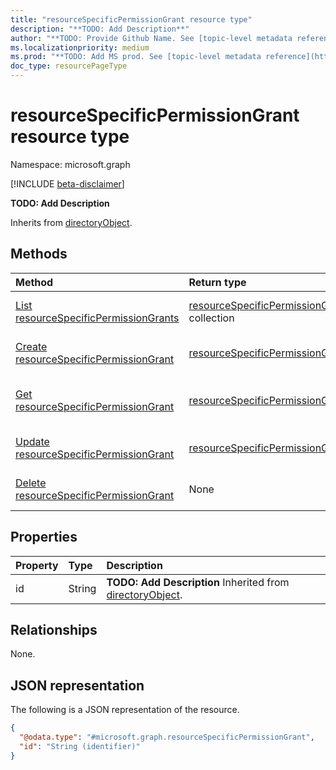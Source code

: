 ```yaml
---
title: "resourceSpecificPermissionGrant resource type"
description: "**TODO: Add Description**"
author: "**TODO: Provide Github Name. See [topic-level metadata reference](https://msgo.azurewebsites.net/add/document/guidelines/metadata.html#topic-level-metadata)**"
ms.localizationpriority: medium
ms.prod: "**TODO: Add MS prod. See [topic-level metadata reference](https://msgo.azurewebsites.net/add/document/guidelines/metadata.html#topic-level-metadata)**"
doc_type: resourcePageType
---
```


# resourceSpecificPermissionGrant resource type

Namespace: microsoft.graph

[!INCLUDE [beta-disclaimer](../../includes/beta-disclaimer.md)]

**TODO: Add Description**


Inherits from [directoryObject](../resources/directoryobject.md).

## Methods
|Method|Return type|Description|
|:---|:---|:---|
|[List resourceSpecificPermissionGrants](../api/resourcespecificpermissiongrant-list.md)|[resourceSpecificPermissionGrant](../resources/resourcespecificpermissiongrant.md) collection|Get a list of the [resourceSpecificPermissionGrant](../resources/resourcespecificpermissiongrant.md) objects and their properties.|
|[Create resourceSpecificPermissionGrant](../api/resourcespecificpermissiongrant-create.md)|[resourceSpecificPermissionGrant](../resources/resourcespecificpermissiongrant.md)|Create a new [resourceSpecificPermissionGrant](../resources/resourcespecificpermissiongrant.md) object.|
|[Get resourceSpecificPermissionGrant](../api/resourcespecificpermissiongrant-get.md)|[resourceSpecificPermissionGrant](../resources/resourcespecificpermissiongrant.md)|Read the properties and relationships of a [resourceSpecificPermissionGrant](../resources/resourcespecificpermissiongrant.md) object.|
|[Update resourceSpecificPermissionGrant](../api/resourcespecificpermissiongrant-update.md)|[resourceSpecificPermissionGrant](../resources/resourcespecificpermissiongrant.md)|Update the properties of a [resourceSpecificPermissionGrant](../resources/resourcespecificpermissiongrant.md) object.|
|[Delete resourceSpecificPermissionGrant](../api/resourcespecificpermissiongrant-delete.md)|None|Deletes a [resourceSpecificPermissionGrant](../resources/resourcespecificpermissiongrant.md) object.|

## Properties
|Property|Type|Description|
|:---|:---|:---|
|id|String|**TODO: Add Description** Inherited from [directoryObject](../resources/directoryobject.md).|

## Relationships
None.

## JSON representation
The following is a JSON representation of the resource.
<!-- {
  "blockType": "resource",
  "keyProperty": "id",
  "@odata.type": "microsoft.graph.resourceSpecificPermissionGrant",
  "baseType": "Microsoft.Teams.GraphSvc.directoryObject",
  "openType": false
}
-->
``` json
{
  "@odata.type": "#microsoft.graph.resourceSpecificPermissionGrant",
  "id": "String (identifier)"
}
```

